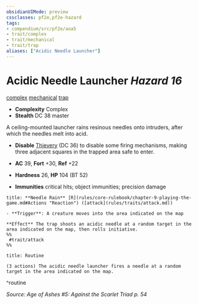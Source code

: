 ```yaml
---
obsidianUIMode: preview
cssclasses: pf2e,pf2e-hazard
tags:
- compendium/src/pf2e/aoa5
- trait/complex
- trait/mechanical
- trait/trap
aliases: ["Acidic Needle Launcher"]
---
```

# Acidic Needle Launcher *Hazard 16*  
[complex](rules/traits/complex.md "Complex Hazard Trait")  [mechanical](rules/traits/mechanical.md "Mechanical Hazard Trait")  [trap](rules/traits/trap.md "Trap Hazard Trait")  

- **Complexity** Complex
- **Stealth** DC 38 master  

A ceiling-mounted launcher rains resinous needles onto intruders, after which the needles melt into acid.

- **Disable** [Thievery](compendium/skills.md#Thievery) (DC 36) to disable some firing mechanisms, making three adjacent squares in the trapped area safe to enter.  

- **AC** 39, **Fort** +30, **Ref** +22
- **Hardness** 26, **HP** 104 (BT 52)
- **Immunities** critical hits; object immunities; precision damage

```ad-embed-ability
title: **Needle Rain** [R](rules/core-rulebook/chapter-9-playing-the-game.md#Actions "Reaction") ([attack](rules/traits/attack.md))

- **Trigger**: A creature moves into the area indicated on the map

**Effect** The trap shoots an acidic needle at a random target in the area indicated on the map, then rolls initiative.  
%%
 #trait/attack 
%%
```

```ad-pf2-summary
title: Routine

(3 actions) The acidic needle launcher fires a needle at a random target in the area indicated on the map.
```
^routine

*Source: Age of Ashes #5: Against the Scarlet Triad p. 54*